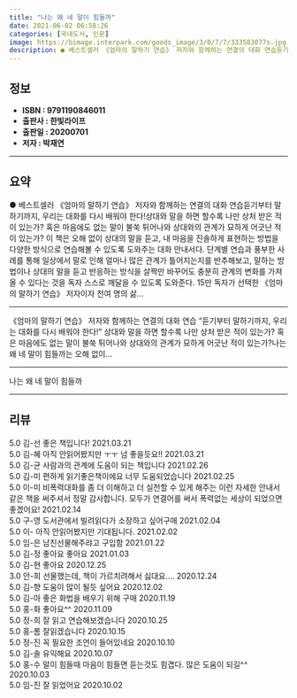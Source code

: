 ```yaml
---
title: "나는 왜 네 말이 힘들까"
date: 2021-06-02 06:58:26
categories: [국내도서, 인문]
image: https://bimage.interpark.com/goods_image/3/0/7/7/333583077s.jpg
description: ● 베스트셀러 《엄마의 말하기 연습》 저자와 함께하는 연결의 대화 연습듣기부터 말하기까지, 우리는 대화를 다시 배워야 한다!상대와 말을 하면 할수록 나만 상처 받은 적이 있는가? 혹은 마음에도 없는 말이 불쑥 튀어나와 상대와의 관계가 묘하게 어긋난 적이 있는가? 이 책은 오해 없이 상
---
```


## **정보**

- **ISBN : 9791190846011**
- **출판사 : 한빛라이프**
- **출판일 : 20200701**
- **저자 : 박재연**

------



## **요약**

●  베스트셀러 《엄마의 말하기 연습》 저자와 함께하는 연결의 대화 연습듣기부터 말하기까지, 우리는 대화를 다시 배워야 한다!상대와 말을 하면 할수록 나만 상처 받은 적이 있는가? 혹은 마음에도 없는 말이 불쑥 튀어나와 상대와의 관계가 묘하게 어긋난 적이 있는가? 이 책은 오해 없이 상대의 말을 듣고, 내 마음을 진솔하게 표현하는 방법을 다양한 방식으로 연습해볼 수 있도록 도와주는 대화 안내서다. 단계별 연습과 풍부한 사례를 통해 일상에서 말로 인해 얼마나 많은 관계가 틀어지는지를 반추해보고, 말하는 방법이나 상대의 말을 듣고 반응하는 방식을 살짝만 바꾸어도 충분히 관계의 변화를 가져올 수 있다는 것을 독자 스스로 깨달을 수 있도록 도와준다. 15만 독자가 선택한 《엄마의 말하기 연습》 저자이자 천여 명의 삶...

------

《엄마의 말하기 연습》 저자와 함께하는 연결의 대화 연습
“듣기부터 말하기까지, 우리는 대화를 다시 배워야 한다!”
상대와 말을 하면 할수록 나만 상처 받은 적이 있는가? 혹은 마음에도 없는 말이 불쑥 튀어나와 상대와의 관계가 묘하게 어긋난 적이 있는가?나는 왜 네 말이 힘들까는 오해 없이... 

------


나는 왜 네 말이 힘들까 

------


## **리뷰** 

5.0 김-선 좋은 책입니다! 2021.03.21 <br/>5.0 김-혜 아직 안읽어봤지만 ㅜㅜ 넘 좋을듯요!! 2021.03.21 <br/>5.0 김-균 사람과의 관계에 도움이 되는 책입니다 2021.02.26 <br/>5.0 김-미 편하게 읽기좋은책이에요 너무 도움되었습니다 2021.02.25 <br/>5.0 이-미 비폭력대화를 좀 더 이해하고 더 실천할 수 있게 해주는 이런 자세한 안내서 같은 책을 써주셔서 정말 감사합니다. 모두가 연결어를 써서 폭력없는 세상이 되었으면 좋겠어요! 2021.02.14 <br/>5.0 구-영 도서관에서 빌려읽다가 소장하고 싶어구매 2021.02.04 <br/>5.0 이- 아직 안읽어봤지만 기대됩니다. 2021.02.02 <br/>5.0 임-은 남친선물해주랴고 구입함 2021.01.22 <br/>5.0 김-정 좋아요 좋아요 2021.01.03 <br/>5.0 김-현 좋아요 2020.12.25 <br/>3.0 안-희 선물했는데, 책이 가르치려해서 싫대요....  2020.12.24 <br/>5.0 김-향 도움이 많이 될듯 싶어요 2020.12.02 <br/>5.0 김-아 좋은 화법을 배우기 위해 구매 2020.11.19 <br/>5.0 홍-화 좋아요^^ 2020.11.09 <br/>5.0 정-희 잘 읽고 연습해보겠습니다 2020.10.25 <br/>5.0 홍-롬 잘읽겠습니다 2020.10.15 <br/>5.0 정-진 꼭 필요한 조언이 들어있네요 2020.10.10 <br/>5.0 김-솔 유익해요 2020.10.07 <br/>5.0 홍-수 말이 힘들때 마음이 힘들면 듣는것도 힘겹다.
많은 도움이 되길^^ 2020.10.03 <br/>5.0 임-진 잘 읽었어요 2020.10.02 <br/>
